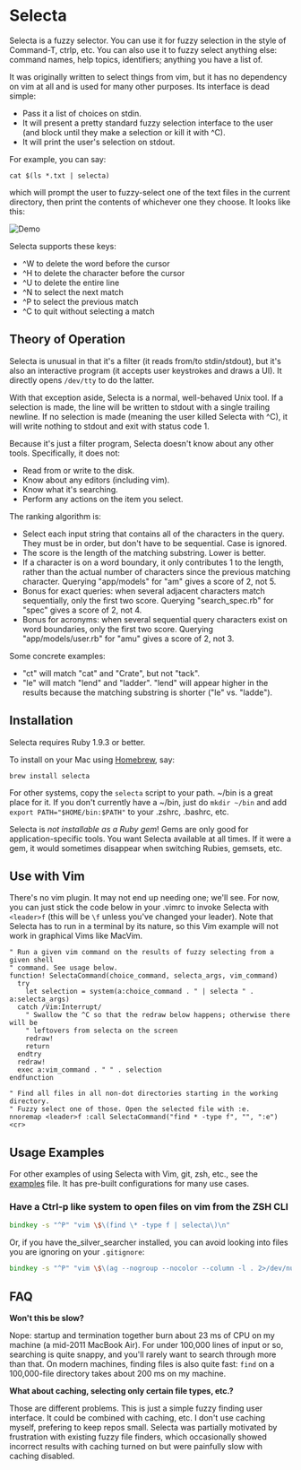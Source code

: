 # Selecta

Selecta is a fuzzy selector. You can use it for fuzzy selection in the style of
Command-T, ctrlp, etc. You can also use it to fuzzy select anything else:
command names, help topics, identifiers; anything you have a list of.

It was originally written to select things from vim, but it has no dependency
on vim at all and is used for many other purposes. Its interface is dead
simple:

* Pass it a list of choices on stdin.
* It will present a pretty standard fuzzy selection interface to the user (and
  block until they make a selection or kill it with ^C).
* It will print the user's selection on stdout.

For example, you can say:

```
cat $(ls *.txt | selecta)
```

which will prompt the user to fuzzy-select one of the text files in the current
directory, then print the contents of whichever one they choose. It looks like
this:

![Demo](https://raw.github.com/garybernhardt/selecta/master/demo.gif)

Selecta supports these keys:

- ^W to delete the word before the cursor
- ^H to delete the character before the cursor
- ^U to delete the entire line
- ^N to select the next match
- ^P to select the previous match
- ^C to quit without selecting a match

## Theory of Operation

Selecta is unusual in that it's a filter (it reads from/to stdin/stdout), but
it's also an interactive program (it accepts user keystrokes and draws a UI).
It directly opens `/dev/tty` to do the latter.

With that exception aside, Selecta is a normal, well-behaved Unix tool. If a
selection is made, the line will be written to stdout with a single trailing
newline. If no selection is made (meaning the user killed Selecta with ^C), it
will write nothing to stdout and exit with status code 1.

Because it's just a filter program, Selecta doesn't know about any other tools.
Specifically, it does not:

- Read from or write to the disk.
- Know about any editors (including vim).
- Know what it's searching.
- Perform any actions on the item you select.

The ranking algorithm is:

- Select each input string that contains all of the characters in the query.
  They must be in order, but don't have to be sequential. Case is ignored.
- The score is the length of the matching substring. Lower is better.
- If a character is on a word boundary, it only contributes 1 to the length, rather than the actual number of characters since the previous matching character. Querying "app/models" for "am" gives a score of 2, not 5.
- Bonus for exact queries: when several adjacent characters match sequentially, only the first two score. Querying "search_spec.rb" for "spec" gives a score of 2, not 4.
- Bonus for acronyms: when several sequential query characters exist on word boundaries, only the first two score. Querying "app/models/user.rb" for "amu" gives a score of 2, not 3.

Some concrete examples:
- "ct" will match "cat" and "Crate", but not "tack".
- "le" will match "lend" and "ladder". "lend" will appear higher in the results
  because the matching substring is shorter ("le" vs. "ladde").

## Installation

Selecta requires Ruby 1.9.3 or better.

To install on your Mac using [Homebrew](http://brew.sh), say:

```shell
brew install selecta
```

For other systems, copy the `selecta` script to your path. ~/bin is a great
place for it. If you don't currently have a ~/bin, just do `mkdir ~/bin` and
add `export PATH="$HOME/bin:$PATH"` to your .zshrc, .bashrc, etc.

Selecta is *not installable as a Ruby gem*! Gems are only good for
application-specific tools. You want Selecta available at all times. If it were
a gem, it would sometimes disappear when switching Rubies, gemsets, etc.

## Use with Vim

There's no vim plugin. It may not end up needing one; we'll see. For now, you
can just stick the code below in your .vimrc to invoke Selecta with `<leader>f`
(this will be `\f` unless you've changed your leader). Note that Selecta has to
run in a terminal by its nature, so this Vim example will not work in graphical
Vims like MacVim.

```vimscript
" Run a given vim command on the results of fuzzy selecting from a given shell
" command. See usage below.
function! SelectaCommand(choice_command, selecta_args, vim_command)
  try
    let selection = system(a:choice_command . " | selecta " . a:selecta_args)
  catch /Vim:Interrupt/
    " Swallow the ^C so that the redraw below happens; otherwise there will be
    " leftovers from selecta on the screen
    redraw!
    return
  endtry
  redraw!
  exec a:vim_command . " " . selection
endfunction

" Find all files in all non-dot directories starting in the working directory.
" Fuzzy select one of those. Open the selected file with :e.
nnoremap <leader>f :call SelectaCommand("find * -type f", "", ":e")<cr>
```

## Usage Examples

For other examples of using Selecta with Vim, git, zsh, etc., see the [examples](https://github.com/garybernhardt/selecta/blob/master/EXAMPLES.md) file.
It has pre-built configurations for many use cases.

### Have a Ctrl-p like system to open files on vim from the ZSH CLI

```zsh
bindkey -s "^P" "vim \$\(find \* -type f | selecta\)\n"
```

Or, if you have the_silver_searcher installed, you can avoid looking into files you are
ignoring on your `.gitignore`:

```zsh
bindkey -s "^P" "vim \$\(ag --nogroup --nocolor --column -l . 2>/dev/null | selecta\)\n"
```

## FAQ

**Won't this be slow?**

Nope: startup and termination together burn about 23 ms of CPU on my machine (a
mid-2011 MacBook Air).
For under 100,000 lines of input or so, searching is quite snappy, and you'll rarely want to search through more than that.
On modern machines, finding files is also quite fast: `find` on a 100,000-file directory takes about 200 ms on my machine.

**What about caching, selecting only certain file types, etc.?**

Those are different problems. This is just a simple fuzzy finding user
interface. It could be combined with caching, etc. I don't use caching myself,
prefering to keep repos small. Selecta was partially motivated by frustration
with existing fuzzy file finders, which occasionally showed incorrect results
with caching turned on but were painfully slow with caching disabled.
